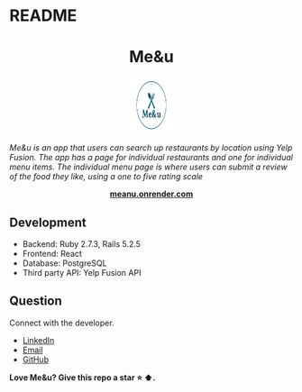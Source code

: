 # README

<h1 align="center">Me&u</h1>

<p align="center">
  <img src="app/assets/images/logo.png" alt="Me&u logo" width="100px" height="100px"/>

<i>Me&u is an app that users can search up restaurants by location using Yelp Fusion. The app has a page for individual
restaurants and one for individual menu items. The individual menu page is where users can submit a review of the food they like, using a one to five rating scale</i>
<br>

</p>

<p align="center">
  <a href="https://meanu.onrender.com/"><strong>meanu.onrender.com</strong></a>
  <br>
</p>

## Development

- Backend: Ruby 2.7.3, Rails 5.2.5
- Frontend: React
- Database: PostgreSQL
- Third party API: Yelp Fusion API

## Question

Connect with the developer.

- [LinkedIn][linkedin]
- [Email][email]
- [GitHub][github]

**Love Me&u? Give this repo a star :star: :arrow_up:.**

[linkedin]: https://www.linkedin.com/in/ziming-chen1/
[email]: mailto:zimingchen153@gmail.com
[github]: https://github.com/Ziming15